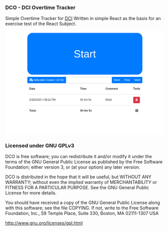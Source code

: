 ### DCO - DCI Overtime Tracker
Simple Overtime Tracker for [DCI](https://digitalcareerinstitute.org)
Written in simple React as the basis for an exercise test of the
React Subject.

![Overtime Screenshot](https://github.com/digitalcareerinstitute/overtime/raw/master/screenshot.png)

### Licensed under GNU GPLv3
DCO is free software; you can redistribute it and/or modify
it under the terms of the GNU General Public License as published by
the Free Software Foundation; either version 3, or (at your option)
any later version.

DCO is distributed in the hope that it will be useful,
but WITHOUT ANY WARRANTY; without even the implied warranty of
MERCHANTABILITY or FITNESS FOR A PARTICULAR PURPOSE.  See the
GNU General Public License for more details.

You should have received a copy of the GNU General Public License
along with this software; see the file COPYING.  If not, write to
the Free Software Foundation, Inc., 59 Temple Place, Suite 330,
Boston, MA 02111-1307 USA

http://www.gnu.org/licenses/gpl.html
